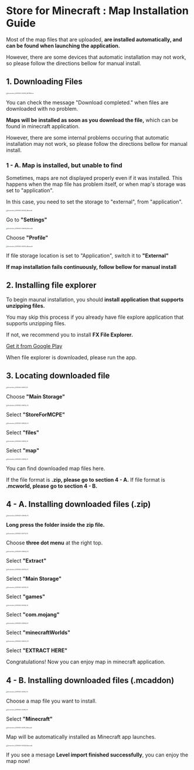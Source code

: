 # Store for Minecraft : Map Installation Guide

Most of the map files that are uploaded, **are installed automatically, and can be found when launching the application.**

However, there are some devices that automatic installation may not work, so please follow the directions bellow for manual install.



## 1. Downloading Files

<img src="guide_installation_map_en.assets/Screenshot_20191203-233740_MCPEStore.jpg" alt="Screenshot_20191203-233740_MCPEStore" style="zoom:25%;" />

You can check the message "Download completed." when files are downloaded with no problem.

**Maps will be installed as soon as you download the file,** which can be found in minecraft application.

However, there are some internal problems occuring that automatic installation may not work, so please follow the directions bellow for manual install.



### 1 - A. Map is installed, but unable to find 

Sometimes, maps are not displayed properly even if it was installed. This happens when the map file has problem itself, or when map's storage was set to "application". 

In this case, you need to set the storage to "external", from "application".

<img src="guide_installation_map_en.assets/Screenshot_20191203-204140_Minecraft.jpg" alt="Screenshot_20191203-204140_Minecraft" style="zoom:25%;" />

Go to **"Settings"** 

<img src="guide_installation_map_en.assets/Screenshot_20191203-233648_Minecraft.jpg" alt="Screenshot_20191203-233648_Minecraft" style="zoom:25%;" />

Choose **"Profile"**

<img src="guide_installation_map_en.assets/Screenshot_20191203-233700_Minecraft.jpg" alt="Screenshot_20191203-233700_Minecraft" style="zoom:25%;" />

If file storage location is set to "Application", switch it to **"External"**

**If map installation fails continuously, follow bellow for manual install**



## 2. Installing file explorer 

To begin maunal installation, you should **install application that supports unzipping files.**

You may skip this process if you already have file explore application that supports unzipping files. 

If not, we recommend you to install **FX File Explorer.**

[Get it from Google Play](https://play.google.com/store/apps/details?id=nextapp.fx)

When file explorer is downloaded, please run the app.



## 3. Locating downloaded file

<img src="guide_installation_map_en.assets/Screenshot_20191203-203617_FX.jpg" alt="Screenshot_20191203-203617_FX" style="zoom:25%;" />

Choose **"Main Storage"**

<img src="guide_installation_map_en.assets/Screenshot_20191203-203632_FX.jpg" alt="Screenshot_20191203-203632_FX" style="zoom:25%;" />

Select **"StoreForMCPE"**

<img src="guide_installation_map_en.assets/Screenshot_20191203-203640_FX.jpg" alt="Screenshot_20191203-203640_FX" style="zoom:25%;" />

Select **"files"**

<img src="guide_installation_map_en.assets/Screenshot_20191203-233813_FX.jpg" alt="Screenshot_20191203-233813_FX" style="zoom:25%;" />

Select **"map"**

<img src="guide_installation_map_en.assets/Screenshot_20191203-233816_FX.jpg" alt="Screenshot_20191203-233816_FX" style="zoom:25%;" />

You can find downloaded map files here.

If the file format is **.zip, please go to section 4 - A.** If file format is **.mcworld, please go to section 4 - B.**



## 4 - A. Installing downloaded files (.zip)

<img src="guide_installation_map_en.assets/Screenshot_20191203-233938_FX.jpg" alt="Screenshot_20191203-233938_FX" style="zoom:25%;" />

**Long press the folder inside the zip file.**

<img src="guide_installation_map_en.assets/Screenshot_20191203-203712_FX.jpg" alt="Screenshot_20191203-203712_FX" style="zoom:25%;" />

Choose **three dot menu** at the right top.

<img src="guide_installation_map_en.assets/Screenshot_20191203-233943_FX.jpg" alt="Screenshot_20191203-233943_FX" style="zoom:25%;" />

Select **"Extract"**

<img src="guide_installation_map_en.assets/Screenshot_20191203-203726_FX.jpg" alt="Screenshot_20191203-203726_FX" style="zoom:25%;" />

Select **"Main Storage"**

<img src="guide_installation_map_en.assets/Screenshot_20191203-203739_FX.jpg" alt="Screenshot_20191203-203739_FX" style="zoom:25%;" />

Select **"games"**

<img src="guide_installation_map_en.assets/Screenshot_20191203-203746_FX.jpg" alt="Screenshot_20191203-203746_FX" style="zoom:25%;" />

Select **"com.mojang"**

<img src="guide_installation_map_en.assets/Screenshot_20191203-233956_FX.jpg" alt="Screenshot_20191203-233956_FX" style="zoom:25%;" />

Select **"minecraftWorlds"**

<img src="guide_installation_map_en.assets/Screenshot_20191203-234004_FX.jpg" alt="Screenshot_20191203-234004_FX" style="zoom:25%;" />

Select **"EXTRACT HERE"**

Congratulations! Now you can enjoy map in minecraft application.



## 4 - B. Installing downloaded files (.mcaddon)

<img src="guide_installation_map_en.assets/Screenshot_20191203-234114_FX.jpg" alt="Screenshot_20191203-234114_FX" style="zoom:25%;" />

Choose a map file you want to install.

<img src="guide_installation_map_en.assets/Screenshot_20191203-234118_FX.jpg" alt="Screenshot_20191203-234118_FX" style="zoom:25%;" />

Select **"Minecraft"**

<img src="guide_installation_map_en.assets/Screenshot_20191203-204110_Minecraft.jpg" alt="Screenshot_20191203-204110_Minecraft" style="zoom:25%;" />

Map will be automatically installed as Minecraft app launches.

<img src="guide_installation_map_en.assets/Screenshot_20191203-234129_Minecraft.jpg" alt="Screenshot_20191203-234129_Minecraft" style="zoom:25%;" />

If you see a mesage **Level import finished successfully**, you can enjoy the map now!
